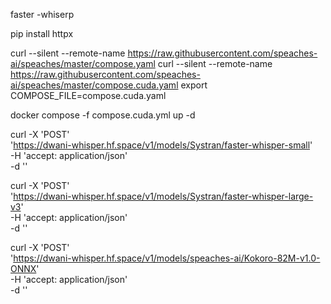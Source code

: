 faster -whiserp

pip install httpx

curl --silent --remote-name https://raw.githubusercontent.com/speaches-ai/speaches/master/compose.yaml
curl --silent --remote-name https://raw.githubusercontent.com/speaches-ai/speaches/master/compose.cuda.yaml
export COMPOSE_FILE=compose.cuda.yaml

docker compose -f compose.cuda.yml up -d


curl -X 'POST' \
  'https://dwani-whisper.hf.space/v1/models/Systran/faster-whisper-small' \
  -H 'accept: application/json' \
  -d ''


curl -X 'POST' \
  'https://dwani-whisper.hf.space/v1/models/Systran/faster-whisper-large-v3' \
  -H 'accept: application/json' \
  -d ''


curl -X 'POST' \
  'https://dwani-whisper.hf.space/v1/models/speaches-ai/Kokoro-82M-v1.0-ONNX' \
  -H 'accept: application/json' \
  -d ''

